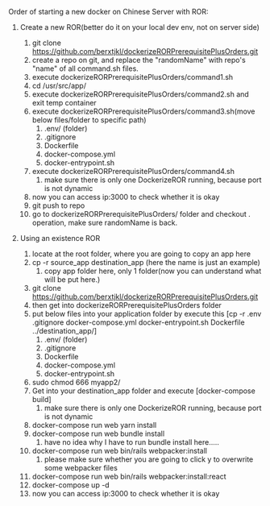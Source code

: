 Order of starting a new docker on Chinese Server with ROR:
1. Create a new ROR(better do it on your local dev env, not on server side)
    1. git clone https://github.com/berxtjkl/dockerizeRORPrerequisitePlusOrders.git
    2. create a repo on git, and replace the "randomName" with repo's "name" of all command.sh files.
    3. execute dockerizeRORPrerequisitePlusOrders/command1.sh
    4. cd /usr/src/app/
    5. execute dockerizeRORPrerequisitePlusOrders/command2.sh and exit temp container
    6. execute dockerizeRORPrerequisitePlusOrders/command3.sh(move below files/folder to specific path)
        1. .env/ (folder)
        2. .gitignore
        3. Dockerfile
        4. docker-compose.yml
        5. docker-entrypoint.sh
    7. execute dockerizeRORPrerequisitePlusOrders/command4.sh
        1. make sure there is only one DockerizeROR running, because port is not dynamic
    8. now you can access ip:3000 to check whether it is okay
    9. git push to repo
    10. go to dockerizeRORPrerequisitePlusOrders/ folder and checkout . operation, make sure randomName is back.


2. Using an existence ROR
    1. locate at the root folder, where you are going to copy an app here
    2. cp -r source_app destination_app (here the name is just an example)
        1. copy app folder here, only 1 folder(now you can understand what will be put here.)
    3. git clone https://github.com/berxtjkl/dockerizeRORPrerequisitePlusOrders.git
    4. then get into dockerizeRORPrerequisitePlusOrders folder
    5. put below files into your application folder by execute this [cp -r .env .gitignore docker-compose.yml docker-entrypoint.sh Dockerfile ../destination_app/]
        1. .env/ (folder)
        2. .gitignore
        3. Dockerfile
        4. docker-compose.yml
        5. docker-entrypoint.sh
    6. sudo chmod 666 myapp2/
    7. Get into your destination_app folder and execute [docker-compose build]
        1. make sure there is only one DockerizeROR running, because port is not dynamic
    8. docker-compose run web yarn install
    9. docker-compose run web bundle install
        1. have no idea why I have to run bundle install here.....
    9. docker-compose run web bin/rails webpacker:install
        1. please make sure whether you are going to click y to overwrite some webpacker files
    10. docker-compose run web bin/rails webpacker:install:react
    11. docker-compose up -d 
    12. now you can access ip:3000 to check whether it is okay